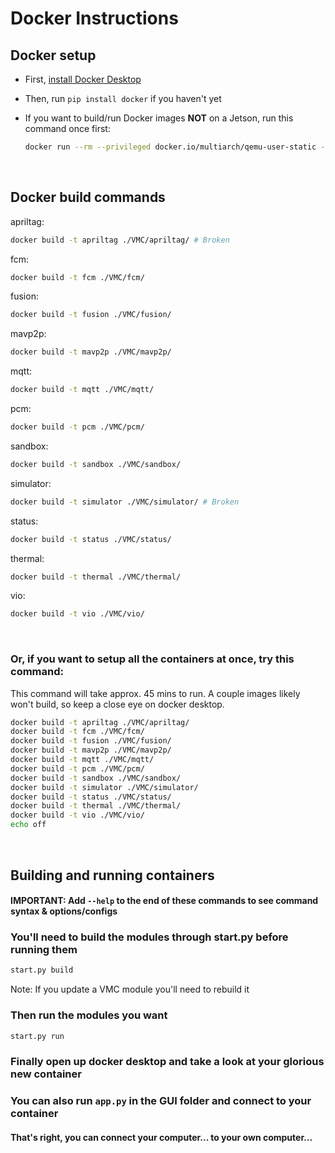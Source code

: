 # Docker Instructions
## Docker setup
- First, [install Docker Desktop](https://docs.docker.com/desktop/install/windows-install/)
- Then, run `pip install docker` if you haven't yet
- If you want to build/run Docker images **NOT** on a Jetson, run this command once first:

    ```bash
    docker run --rm --privileged docker.io/multiarch/qemu-user-static --reset -p yes
    ```
<br/>

## Docker build commands

apriltag:
```bash
docker build -t apriltag ./VMC/apriltag/ # Broken
```

fcm:
```bash
docker build -t fcm ./VMC/fcm/
```

fusion:
```bash
docker build -t fusion ./VMC/fusion/
```

mavp2p:
```bash
docker build -t mavp2p ./VMC/mavp2p/
```

mqtt:
```bash
docker build -t mqtt ./VMC/mqtt/
```

pcm:
```bash
docker build -t pcm ./VMC/pcm/
```

sandbox:
```bash
docker build -t sandbox ./VMC/sandbox/
```

simulator:
```bash
docker build -t simulator ./VMC/simulator/ # Broken
```

status:
```bash
docker build -t status ./VMC/status/
```

thermal:
```bash
docker build -t thermal ./VMC/thermal/
```

vio:
```bash
docker build -t vio ./VMC/vio/
```

<br/>

### Or, if you want to setup all the containers at once, try this command:
This command will take approx. 45 mins to run. A couple images likely won't build, so keep a close eye on docker desktop.
<!-- Note that an image failing to build won't interupt other images -->
```bash
docker build -t apriltag ./VMC/apriltag/
docker build -t fcm ./VMC/fcm/
docker build -t fusion ./VMC/fusion/
docker build -t mavp2p ./VMC/mavp2p/
docker build -t mqtt ./VMC/mqtt/
docker build -t pcm ./VMC/pcm/
docker build -t sandbox ./VMC/sandbox/
docker build -t simulator ./VMC/simulator/
docker build -t status ./VMC/status/
docker build -t thermal ./VMC/thermal/
docker build -t vio ./VMC/vio/
echo off
```

<br/>

## Building and running containers

#### IMPORTANT: Add `--help` to the end of these commands to see command syntax & options/configs

### You'll need to build the modules through start.py before running them
```bash
start.py build
```

Note: If you update a VMC module you'll need to rebuild it

### Then run the modules you want
```bash
start.py run
```

### Finally open up docker desktop and take a look at your glorious new container
### You can also run `app.py` in the GUI folder and connect to your container
#### That's right, you can connect your computer... to your own computer...

<!-- Might add some example commands here in the future idk
## examples

-->
<!-- Ignore this section it's full of lies
